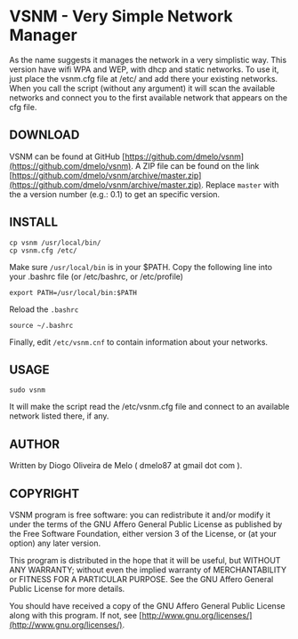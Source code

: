 VSNM - Very Simple Network Manager
==================================

As the name suggests it manages the network in a very simplistic way. This 
version have wifi WPA and WEP, with dhcp and static networks. To use it, just 
place the vsnm.cfg file at /etc/ and add there your existing networks. When you
call the script (without any argument) it will scan the available networks and
connect you to the first available network that appears on the cfg file.


DOWNLOAD
--------

VSNM can be found at GitHub
[https://github.com/dmelo/vsnm](https://github.com/dmelo/vsnm). A ZIP file can
be found on the link
[https://github.com/dmelo/vsnm/archive/master.zip](https://github.com/dmelo/vsnm/archive/master.zip). 
Replace `master` with the a version number (e.g.: 0.1) to get an specific
version.


INSTALL
-------

    cp vsnm /usr/local/bin/
    cp vsnm.cfg /etc/

Make sure `/usr/local/bin` is in your $PATH. Copy the following line into your
.bashrc file (or /etc/bashrc, or /etc/profile)

    export PATH=/usr/local/bin:$PATH

Reload the `.bashrc`

    source ~/.bashrc

Finally, edit `/etc/vsnm.cnf` to contain information about your networks.


USAGE
-----

    sudo vsnm

It will make the script read the /etc/vsnm.cfg file and connect to an available 
network listed there, if any.


AUTHOR
------

Written by Diogo Oliveira de Melo ( dmelo87 at gmail dot com ).


COPYRIGHT
---------

VSNM program is free software: you can redistribute it and/or modify
it under the terms of the GNU Affero General Public License as published by
the Free Software Foundation, either version 3 of the License, or
(at your option) any later version.

This program is distributed in the hope that it will be useful,
but WITHOUT ANY WARRANTY; without even the implied warranty of
MERCHANTABILITY or FITNESS FOR A PARTICULAR PURPOSE.  See the
GNU Affero General Public License for more details.

You should have received a copy of the GNU Affero General Public License
along with this program.  If not, see
[http://www.gnu.org/licenses/](http://www.gnu.org/licenses/).
